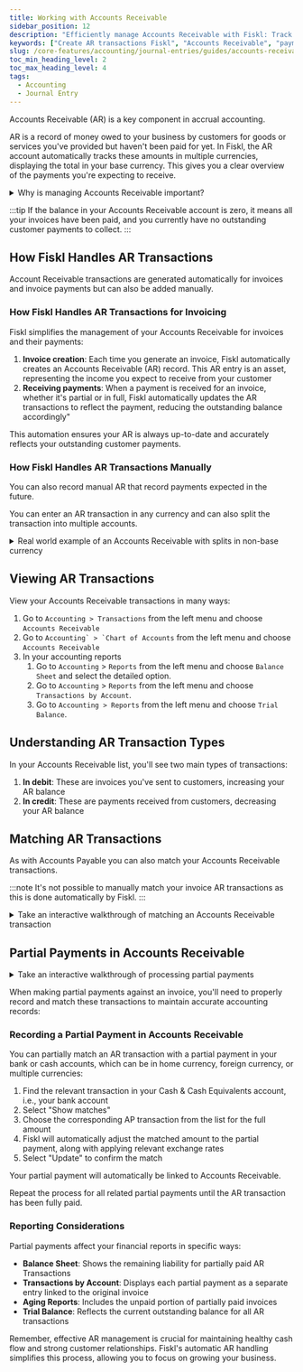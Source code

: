 ```yaml
---
title: Working with Accounts Receivable
sidebar_position: 12
description: "Efficiently manage Accounts Receivable with Fiskl: Track incoming payments, improve cash flow, and maintain healthy customer relationships."
keywords: ["Create AR transactions Fiskl", "Accounts Receivable", "payment tracking", "cash flow management"]
slug: /core-features/accounting/journal-entries/guides/accounts-receivable-transactions
toc_min_heading_level: 2
toc_max_heading_level: 4
tags:
  - Accounting
  - Journal Entry
---
```


Accounts Receivable (AR) is a key component in accrual accounting.

AR is a record of money owed to your business by customers for goods or services you've provided but haven't been paid for yet. In Fiskl, the AR account automatically tracks these amounts in multiple currencies, displaying the total in your base currency. This gives you a clear overview of the payments you're expecting to receive.

<details>
<summary>Why is managing Accounts Receivable important?</summary>

Proper AR management helps you:

- Track money owed to your business
- Manage cash flow effectively
- Accurately report your financial position

</details>

:::tip
If the balance in your Accounts Receivable account is zero, it means all your invoices have been paid, and you currently have no outstanding customer payments to collect.
:::

## How Fiskl Handles AR Transactions

Account Receivable transactions are generated automatically for invoices and invoice payments but can also be added manually.

### How Fiskl Handles AR Transactions for Invoicing

Fiskl simplifies the management of your Accounts Receivable for invoices and their payments:

1. **Invoice creation**: Each time you generate an invoice, Fiskl automatically creates an Accounts Receivable (AR) record. This AR entry is an asset, representing the income you expect to receive from your customer
1. **Receiving payments**: When a payment is received for an invoice, whether it's partial or in full, Fiskl automatically updates the AR transactions to reflect the payment, reducing the outstanding balance accordingly"

This automation ensures your AR is always up-to-date and accurately reflects your outstanding customer payments.

### How Fiskl Handles AR Transactions Manually

You can also record manual AR that record payments expected in the future.

You can enter an AR transaction in any currency and can also split the transaction into multiple accounts.

<details>
<summary>Real world example of an Accounts Receivable with splits in non-base currency</summary>

You are invited to speak at a conference abroad and are being paid in a currency different from your base currency.

Suppose the contract stipulates a total payment of €3000 EUR. Of this amount, €2500 is allocated for your speaking engagement, classified as 'Sales of Services,' and the remaining €500 is for merchandise you are selling at the event, categorized under `Sales of Products`.

Splitting these transactions in your Accounts Receivable not only allows you to accurately track revenue streams but also manages the complexities of foreign currency transactions.

This separation helps in analyzing the profitability of different business activities and is crucial for accurate financial reporting, strategic financial planning, and tax preparation in your base currency.

</details>

## Viewing AR Transactions

View your Accounts Receivable transactions in many ways:

1. Go to `Accounting > Transactions` from the left menu and choose `Accounts Receivable`
1. Go to ``Accounting` > `Chart of Accounts`` from the left menu and choose `Accounts Receivable`
1. In your accounting reports
    1. Go to `Accounting` > `Reports` from the left menu and choose `Balance Sheet` and select the detailed option.
    1. Go to `Accounting` > `Reports` from the left menu and choose `Transactions by Account`.
    1. Go to `Accounting > Reports` from the left menu and choose `Trial Balance`.

## Understanding AR Transaction Types

In your Accounts Receivable list, you'll see two main types of transactions:

1. **In debit**: These are invoices you've sent to customers, increasing your AR balance
2. **In credit**: These are payments received from customers, decreasing your AR balance

## Matching AR Transactions

As with Accounts Payable you can also match your Accounts Receivable transactions.

:::note
It's not possible to manually match your invoice AR transactions as this is done automatically by Fiskl.
:::

<details>
<summary>Take an interactive walkthrough of matching an Accounts Receivable transaction</summary>

<div style={{ position: 'relative', paddingBottom: '56.25%', height: 0, width: '100%' }}>
<iframe
style={{ position: 'absolute', top: 0, left: 0, width: '100%', height: '100%', border: 0 }}
src="https://demo.fiskl.com/e/cm0tqaxvh007ejv0cvo0mwavc/tour"
allowFullScreen
webkitallowfullscreen="true"
mozallowfullscreen="true"
allowtransparency="true"
></iframe>
</div>
</details>

## Partial Payments in Accounts Receivable

<details>
<summary>Take an interactive walkthrough of processing partial payments</summary>
<div style={{ position: 'relative', paddingBottom: '56.25%', height: 0, width: '100%' }}>
<iframe
style={{ position: 'absolute', top: 0, left: 0, width: '100%', height: '100%', border: 0 }}
src="https://demo.fiskl.com/share/cm8h7sngf000lic0cy2e0yjax/tour"
allowFullScreen
webkitallowfullscreen="true"
mozallowfullscreen="true"
allowtransparency="true"
></iframe>
</div>
</details>

When making partial payments against an invoice, you'll need to properly record and match these transactions to maintain accurate accounting records:

### Recording a Partial Payment in Accounts Receivable

You can partially match an AR transaction with a partial payment in your bank or cash accounts, which can be in home currency, foreign currency, or multiple currencies:
1. Find the relevant transaction in your Cash & Cash Equivalents account, i.e., your bank account
2. Select "Show matches"
3. Choose the corresponding AP transaction from the list for the full amount
4. Fiskl will automatically adjust the matched amount to the partial payment, along with applying relevant exchange rates
5. Select "Update" to confirm the match

Your partial payment will automatically be linked to Accounts Receivable.

Repeat the process for all related partial payments until the AR transaction has been fully paid.

### Reporting Considerations

Partial payments affect your financial reports in specific ways:

- **Balance Sheet**: Shows the remaining liability for partially paid AR Transactions
- **Transactions by Account**: Displays each partial payment as a separate entry linked to the original invoice
- **Aging Reports**: Includes the unpaid portion of partially paid invoices
- **Trial Balance**: Reflects the current outstanding balance for all AR transactions


Remember, effective AR management is crucial for maintaining healthy cash flow and strong customer relationships. Fiskl's automatic AR handling simplifies this process, allowing you to focus on growing your business.
